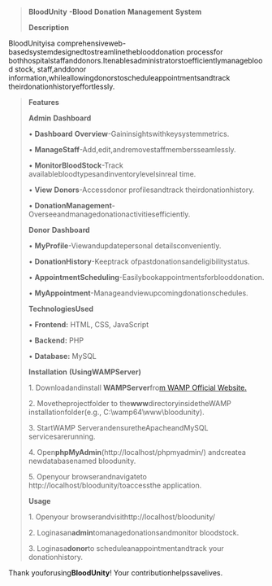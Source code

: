 > **BloodUnity** **-Blood** **Donation** **Management** **System**
>
> **Description**

BloodUnityisa
comprehensiveweb-basedsystemdesignedtostreamlinetheblooddonation
processfor
bothhospitalstaffanddonors.Itenablesadministratorstoefficientlymanageblood
stock, staff,anddonor
information,whileallowingdonorstoscheduleappointmentsandtrack
theirdonationhistoryeffortlessly.

> **Features**
>
> **Admin** **Dashboard**
>
> • **Dashboard** **Overview**-Gaininsightswithkeysystemmetrics.
>
> • **ManageStaff**-Add,edit,andremovestaffmembersseamlessly.
>
> • **MonitorBloodStock**-Track
> availablebloodtypesandinventorylevelsinreal time.
>
> • **View** **Donors**-Accessdonor profilesandtrack
> theirdonationhistory.
>
> •
> **DonationManagement**-Overseeandmanagedonationactivitiesefficiently.
>
> **Donor** **Dashboard**
>
> • **MyProfile**-Viewandupdatepersonal detailsconveniently.
>
> • **DonationHistory**-Keeptrack ofpastdonationsandeligibilitystatus.
>
> • **AppointmentScheduling**-Easilybookappointmentsforblooddonation.
>
> • **MyAppointment**-Manageandviewupcomingdonationschedules.
>
> **TechnologiesUsed**
>
> • **Frontend:** HTML, CSS, JavaScript
>
> • **Backend:** PHP
>
> • **Database:** MySQL
>
> **Installation** **(UsingWAMPServer)**
>
> 1\. Downloadandinstall **WAMPServer**fro[m <u>WAMP Official
> Website</u>.](https://www.wampserver.com/)
>
> 2\. Movetheprojectfolder to the**www**directoryinsidetheWAMP
> installationfolder(e.g., C:\wamp64\www\bloodunity).
>
> 3\. StartWAMP ServerandensuretheApacheandMySQL servicesarerunning.
>
> 4\. Open**phpMyAdmin**(http://localhost/phpmyadmin/) andcreatea
> newdatabasenamed bloodunity.
>
> 5\. Openyour browserandnavigateto
> http://localhost/bloodunity/toaccessthe application.
>
> **Usage**
>
> 1\. Openyour browserandvisithttp://localhost/bloodunity/
>
> 2\. Loginasan**admin**tomanagedonationsandmonitor bloodstock.
>
> 3\. Loginasa**donor**to scheduleanappointmentandtrack your
> donationhistory.

Thank youforusing**BloodUnity**! Your contributionhelpssavelives.
